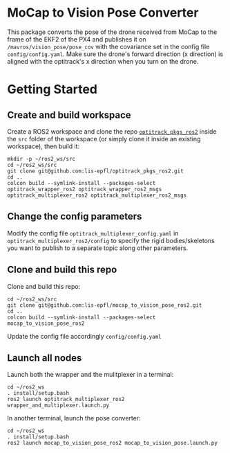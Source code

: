 # MoCap to Vision Pose Converter
This package converts the pose of the drone received from MoCap to the frame of the EKF2 of the PX4 and publishes it on `/mavros/vision_pose/pose_cov` with the covariance set in the config file `config/config.yaml`. Make sure the drone's forward direction (x direction) is aligned with the optitrack's x direction when you turn on the drone.

# Getting Started
## Create and build workspace
Create a ROS2 workspace and clone the repo [`optitrack_pkgs_ros2`](https://github.com/lis-epfl/optitrack_packages_ros2/) inside the `src` folder of the workspace (or simply clone it inside an existing workspace), then build it: 
``` shell script
mkdir -p ~/ros2_ws/src
cd ~/ros2_ws/src
git clone git@github.com:lis-epfl/optitrack_pkgs_ros2.git
cd ..
colcon build --symlink-install --packages-select optitrack_wrapper_ros2 optitrack_wrapper_ros2_msgs optitrack_multiplexer_ros2 optitrack_multiplexer_ros2_msgs
```

## Change the config parameters
Modify the config file `optitrack_multiplexer_config.yaml` in `optitrack_multiplexer_ros2/config` to specify the rigid bodies/skeletons you want to publish to a separate topic along other parameters.

## Clone and build this repo
Clone and build this repo:
``` shell script
cd ~/ros2_ws/src
git clone git@github.com:lis-epfl/mocap_to_vision_pose_ros2.git
cd ..
colcon build --symlink-install --packages-select mocap_to_vision_pose_ros2 
```
Update the config file accordingly `config/config.yaml`

## Launch all nodes
Launch both the wrapper and the mulitplexer in a terminal:
``` shell script
cd ~/ros2_ws
. install/setup.bash
ros2 launch optitrack_multiplexer_ros2 wrapper_and_multiplexer.launch.py
```
In another terminal, launch the pose converter:
``` shell script
cd ~/ros2_ws
. install/setup.bash
ros2 launch mocap_to_vision_pose_ros2 mocap_to_vision_pose.launch.py
```

